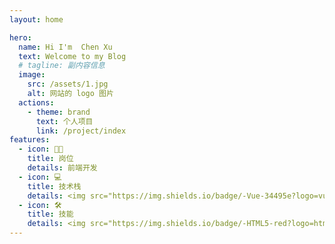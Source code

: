 ```yaml
---
layout: home

hero:
  name: Hi I'm  Chen Xu
  text: Welcome to my Blog
  # tagline: 副内容信息
  image:
    src: /assets/1.jpg
    alt: 网站的 logo 图片
  actions:
    - theme: brand
      text: 个人项目
      link: /project/index
features:
  - icon: 🧑‍💻
    title: 岗位
    details: 前端开发
  - icon: 💻
    title: 技术栈
    details: <img src="https://img.shields.io/badge/-Vue-34495e?logo=vue.js"><img src="https://img.shields.io/badge/-TypeScript-blue?logo=typescript&logoColor=white">
  - icon: 🛠️
    title: 技能
    details: <img src="https://img.shields.io/badge/-HTML5-red?logo=html5&logoColor=white"><img src="https://img.shields.io/badge/-CSS3-blue?logo=css3&logoColor=white"><img src="https://img.shields.io/badge/-JavaScript-yellow?logo=javascript&logoColor=white"><img src="https://img.shields.io/badge/-Vue-34495e?logo=vue.js"><img src="https://img.shields.io/badge/-Vite-646cff?logo=vite&logoColor=white"><img src="https://img.shields.io/badge/-TypeScript-blue?logo=typescript&logoColor=white"><img src="https://img.shields.io/badge/-微信小程序-07c160?logo=wechat&logoColor=white"><img src="https://img.shields.io/badge/-Echarts-red?logo=apacheecharts&logoColor=white">
---
```

